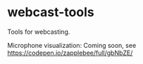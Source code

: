 # webcast-tools
Tools for webcasting.

Microphone visualization: Coming soon, see https://codepen.io/zapplebee/full/gbNbZE/
